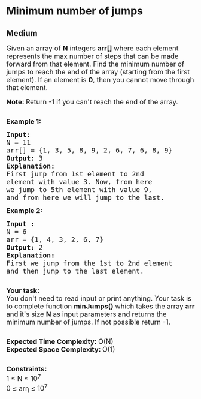 # Minimum number of jumps
##  Medium 
<div class="problem-statement">
                <p></p><p><span style="font-size:18px">Given an array of <strong>N</strong> integers <strong>arr[]</strong> where each element represents the max number of steps that can be made forward from that element. Find&nbsp;the minimum number of jumps to reach the end of the array (starting from the first element).&nbsp;If an element is <strong>0</strong>, then you cannot move through that element.</span><br>
<br>
<span style="font-size:18px"><strong>Note: </strong>Return -1 if you can't reach the end of the array.</span></p>

<p><br>
<span style="font-size:18px"><strong>Example 1:</strong></span><span style="font-size:18px"> </span></p>

<pre><span style="font-size:18px"><strong>Input:</strong></span>
<span style="font-size:18px">N = 11 </span>
<span style="font-size:18px">arr[] = {1, 3, 5, 8, 9, 2, 6, 7, 6, 8, 9} </span>
<span style="font-size:18px"><strong>Output:</strong> 3 </span>
<span style="font-size:18px"><strong>Explanation:</strong> </span>
<span style="font-size:18px">First jump from 1st element to 2nd 
element with value 3. Now, from here 
we jump to 5th element with value 9, 
and from here we will jump to the last. </span></pre>

<p><strong><span style="font-size:18px">Example 2:</span></strong></p>

<pre><strong><span style="font-size:18px">Input :</span></strong>
<span style="font-size:18px">N = 6
arr = {1, 4, 3, 2, 6, 7}</span>
<span style="font-size:18px"><strong>Output:</strong> 2 
<strong>Explanation: 
</strong>First we jump from the 1st to 2nd element 
and then jump to the last element.</span>
</pre>

<p><br>
<span style="font-size:18px"><strong>Your task:</strong><br>
You don't need to read input or print anything. Your task is to complete function <strong>minJumps()</strong> which takes the array <strong>arr</strong> and it's size <strong>N</strong> as input parameters and returns the minimum number of jumps. If not possible return -1.</span></p>

<p><br>
<span style="font-size:18px"><strong>Expected Time Complexity:&nbsp;</strong>O(N)<br>
<strong>Expected Space Complexity:&nbsp;</strong>O(1)</span></p>

<p><br>
<span style="font-size:18px"><strong>Constraints:</strong><br>
1 ≤ N ≤ 10<sup>7</sup><br>
0 ≤ arr<sub>i</sub> ≤ 10<sup>7</sup></span></p>
 <p></p>
            </div>